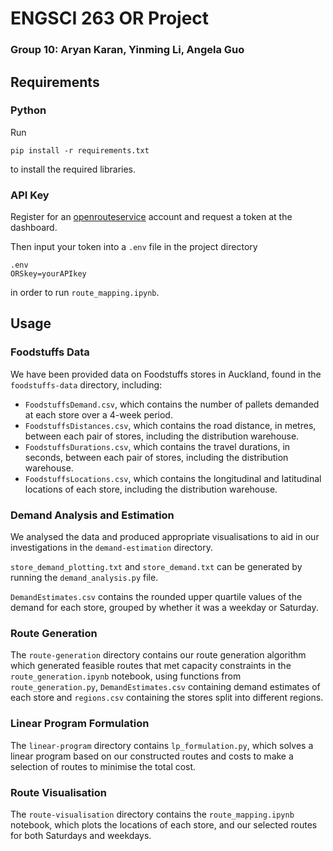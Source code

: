 # ENGSCI 263 OR Project
### Group 10: Aryan Karan, Yinming Li, Angela Guo

## Requirements
### Python
Run
```
pip install -r requirements.txt
```
to install the required libraries.

### API Key
Register for an [openrouteservice](https://openrouteservice.org) account and request a token at the
dashboard.

Then input your token into a `.env` file in the project directory
```
.env
ORSkey=yourAPIkey
```
in order to run `route_mapping.ipynb`.

## Usage
### Foodstuffs Data
We have been provided data on Foodstuffs stores in Auckland, found in the `foodstuffs-data` directory, including:
- `FoodstuffsDemand.csv`, which contains the number of pallets demanded at each store over a 4-week period.
- `FoodstuffsDistances.csv`, which contains the road distance, in metres, between each pair of stores, including the distribution warehouse.
- `FoodstuffsDurations.csv`, which contains the travel durations, in seconds, between each pair of stores, including the distribution warehouse.
- `FoodstuffsLocations.csv`, which contains the longitudinal and latitudinal locations of each store, including the distribution warehouse.

### Demand Analysis and Estimation
We analysed the data and produced appropriate visualisations to aid in our investigations in the `demand-estimation` directory.

`store_demand_plotting.txt` and `store_demand.txt` can be generated by running the `demand_analysis.py` file.

`DemandEstimates.csv` contains the rounded upper quartile values of the demand for each store, grouped by whether it was a weekday or Saturday.

### Route Generation
The `route-generation` directory contains our route generation algorithm which generated feasible routes that met capacity constraints in the `route_generation.ipynb` notebook, using functions from `route_generation.py`, `DemandEstimates.csv` containing demand estimates of each store and `regions.csv` containing the stores split into different regions.

### Linear Program Formulation
The `linear-program` directory contains `lp_formulation.py`, which solves a linear program based on our constructed routes and costs to make a selection of routes to minimise the total cost.

### Route Visualisation
The `route-visualisation` directory contains the `route_mapping.ipynb` notebook, which plots the locations of each store, and our selected routes for both Saturdays and weekdays.

